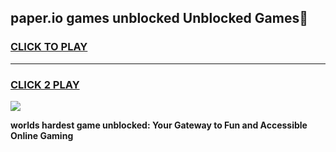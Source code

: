 
## paper.io games unblocked Unblocked Games👋
<h3>
<a href="https://premium.freeplayer.one?title=paper.io_games_unblocked&ref=16F">CLICK TO PLAY</a></h3>
<hr>

<h3>
<a href="https://premium.freeplayer.one?title=paper.io_games_unblocked&ref=16F">CLICK 2 PLAY</a>
  
</h3>

<a href="https://premium.freeplayer.one?title=paper.io_games_unblocked&ref=16F/"><img src="https://clearcache.store/games.png"></a>


**worlds hardest game unblocked: Your Gateway to Fun and Accessible Online Gaming**
